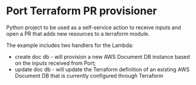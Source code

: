 # Port Terraform PR provisioner

Python project to be used as a self-service action to receive inputs and open a PR that adds new resources to a terraform module.

The example includes two handlers for the Lambda:

- create doc db - will provision a new AWS Document DB instance based on the inputs received from Port;
- update doc db - will update the Terraform definition of an existing AWS Document DB that is currently configured through Terraform
